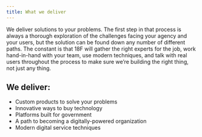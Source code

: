 ```yaml
---
title: What we deliver
---
```


We deliver solutions to your problems. The first step in that process is
always a thorough exploration of the challenges facing your agency and
your users, but the solution can be found down any number of different
paths. The constant is that 18F will gather the right experts for the
job, work hand-in-hand with your team, use modern techniques, and talk
with real users throughout the process to make sure we’re building the
right thing, not just any thing.

## We deliver:

- Custom products to solve your problems
- Innovative ways to buy technology
- Platforms built for government
- A path to becoming a digitally-powered organization
- Modern digital service techniques
